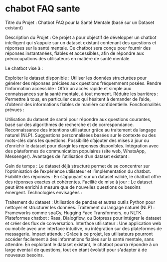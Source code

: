 # chabot FAQ sante
Titre du Projet : Chatbot FAQ pour la Santé Mentale (basé sur un Dataset existant)

Description du Projet :
Ce projet a pour objectif de développer un chatbot intelligent qui s’appuie sur un dataset existant contenant des questions et réponses sur la santé mentale. Ce chatbot sera conçu pour fournir des réponses instantanées, fiables et accessibles, afin de répondre aux préoccupations des utilisateurs en matière de santé mentale.

Le chatbot vise à :

Exploiter le dataset disponible : Utiliser les données structurées pour générer des réponses précises aux questions fréquemment posées.
Rendre l’information accessible : Offrir un accès rapide et simple aux connaissances sur la santé mentale, à tout moment.
Réduire les barrières : Permettre à tous, en particulier ceux qui hésitent à demander de l’aide, d’obtenir des informations fiables de manière confidentielle.
Fonctionnalités prévues :

Utilisation du dataset de santé pour répondre aux questions courantes, basé sur des algorithmes de recherche et de correspondance.
Reconnaissance des intentions utilisateur grâce au traitement du langage naturel (NLP).
Suggestions personnalisées basées sur le contexte ou des mots-clés dans les questions.
Possibilité d’ajouter des mises à jour ou d’enrichir le dataset pour élargir les réponses disponibles.
Intégration avec des plateformes de communication populaires (site web, WhatsApp, Messenger).
Avantages de l’utilisation d’un dataset existant :

Gain de temps : Le dataset déjà structuré permet de se concentrer sur l’optimisation de l’expérience utilisateur et l’implémentation du chatbot.
Fiabilité des réponses : En s’appuyant sur un dataset validé, le chatbot offre des réponses exactes et cohérentes.
Facilité de mise à jour : Le dataset peut être enrichi à mesure que de nouvelles questions ou besoins émergent.
Technologies envisagées :

Traitement du dataset : Utilisation de pandas et autres outils Python pour nettoyer et structurer les données.
Traitement du langage naturel (NLP) : Frameworks comme spaCy, Hugging Face Transformers, ou NLTK.
Plateformes chatbot : Rasa, Dialogflow, ou Botpress pour intégrer le dataset et créer des flux de conversation.
Interface utilisateur : Une application web ou mobile avec une interface intuitive, ou intégration sur des plateformes de messagerie.
Impact attendu :
Grâce à ce projet, les utilisateurs pourront accéder facilement à des informations fiables sur la santé mentale, sans attendre. En exploitant le dataset existant, le chatbot pourra répondre à un large éventail de questions, tout en étant évolutif pour s'adapter à de nouveaux besoins.

